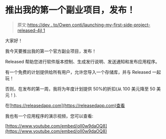 # 推出我的第一个副业项目，发布！

> 原文:[https://dev . to/Owen conti/launching-my-first-side-project-released-4jl 1](https://dev.to/owenconti/launching-my-first-side-project-released-4jl1)

大家好！

我今天要推出我的第一个官方副业项目，发布！

Released 帮助您进行软件版本控制、生成发行说明、发送通知和发布应用程序。

有一个免费的计划提供给所有用户，允许您导入一个存储库，并与 Released 一起玩！

否则，在发布的第一周，我将为年度计划提供 50%的折扣(从 100 美元降至 50 美元！).

在[https://releasedapp.com](https://releasedapp.com)查看

我也有一个应用程序的演示视频，您可以查看:

[https://www.youtube.com/embed/olI0w9daOQ8](https://www.youtube.com/embed/olI0w9daOQ8)